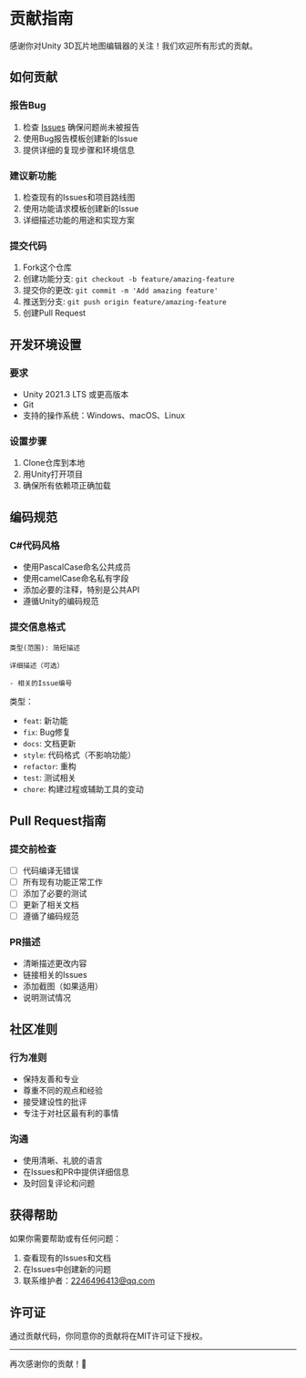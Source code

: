 # 贡献指南

感谢你对Unity 3D瓦片地图编辑器的关注！我们欢迎所有形式的贡献。

## 如何贡献

### 报告Bug
1. 检查 [Issues](https://github.com/shee-py/Unity-3D-Tilemap-Editor/issues) 确保问题尚未被报告
2. 使用Bug报告模板创建新的Issue
3. 提供详细的复现步骤和环境信息

### 建议新功能
1. 检查现有的Issues和项目路线图
2. 使用功能请求模板创建新的Issue
3. 详细描述功能的用途和实现方案

### 提交代码
1. Fork这个仓库
2. 创建功能分支: `git checkout -b feature/amazing-feature`
3. 提交你的更改: `git commit -m 'Add amazing feature'`
4. 推送到分支: `git push origin feature/amazing-feature`
5. 创建Pull Request

## 开发环境设置

### 要求
- Unity 2021.3 LTS 或更高版本
- Git
- 支持的操作系统：Windows、macOS、Linux

### 设置步骤
1. Clone仓库到本地
2. 用Unity打开项目
3. 确保所有依赖项正确加载

## 编码规范

### C#代码风格
- 使用PascalCase命名公共成员
- 使用camelCase命名私有字段
- 添加必要的注释，特别是公共API
- 遵循Unity的编码规范

### 提交信息格式
```
类型(范围): 简短描述

详细描述（可选）

- 相关的Issue编号
```

类型：
- `feat`: 新功能
- `fix`: Bug修复
- `docs`: 文档更新
- `style`: 代码格式（不影响功能）
- `refactor`: 重构
- `test`: 测试相关
- `chore`: 构建过程或辅助工具的变动

## Pull Request指南

### 提交前检查
- [ ] 代码编译无错误
- [ ] 所有现有功能正常工作
- [ ] 添加了必要的测试
- [ ] 更新了相关文档
- [ ] 遵循了编码规范

### PR描述
- 清晰描述更改内容
- 链接相关的Issues
- 添加截图（如果适用）
- 说明测试情况

## 社区准则

### 行为准则
- 保持友善和专业
- 尊重不同的观点和经验
- 接受建设性的批评
- 专注于对社区最有利的事情

### 沟通
- 使用清晰、礼貌的语言
- 在Issues和PR中提供详细信息
- 及时回复评论和问题

## 获得帮助

如果你需要帮助或有任何问题：
1. 查看现有的Issues和文档
2. 在Issues中创建新的问题
3. 联系维护者：2246496413@qq.com

## 许可证

通过贡献代码，你同意你的贡献将在MIT许可证下授权。

---

再次感谢你的贡献！🎉